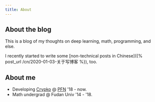 ```yaml
---
title: About
---
```


## About the blog

This is a blog of my thoughts on deep learning, math, programming, and else.

I recently started to write some [non-technical posts in Chinese]({% post_url /cn/2020-01-03-关于写博客 %}), too.

## About me

* Developing [Crypko](https://crypko.ai) @ [PFN](https://www.preferred-networks.jp/) '18 \- now.
* Math undergrad @ Fudan Univ '14 \- '18.